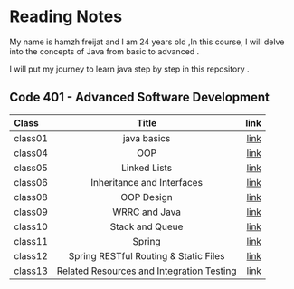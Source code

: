 # Reading Notes
My name is hamzh freijat and I am 24 years old ,In this course, I will delve into the concepts of Java from basic to advanced . 

I will put my journey to learn java step by step in this repository . 

## Code 401 - Advanced Software Development


| Class   |                            Title                            |                                                                 link |
|:--------|:-----------------------------------------------------------:|---------------------------------------------------------------------:|
| class01 |                         java basics                         | [link](https://hamzhfreajat.github.io/reading-notes/java401/class01) |
| class04 |                             OOP                             | [link](https://hamzhfreajat.github.io/reading-notes/java401/class04) |
| class05 |                        Linked Lists                         | [link](https://hamzhfreajat.github.io/reading-notes/java401/class05) |
| class06 |                 Inheritance and Interfaces                  | [link](https://hamzhfreajat.github.io/reading-notes/java401/class06) |
| class08 |                         OOP Design                          | [link](https://hamzhfreajat.github.io/reading-notes/java401/class08) |
| class09 |                        WRRC and Java                        | [link](https://hamzhfreajat.github.io/reading-notes/java401/class09) |
| class10 |                       Stack and Queue                       | [link](https://hamzhfreajat.github.io/reading-notes/java401/class10) |
| class11 |                           Spring                            | [link](https://hamzhfreajat.github.io/reading-notes/java401/class11) |
| class12 |            Spring RESTful Routing & Static Files            | [link](https://hamzhfreajat.github.io/reading-notes/java401/class12) |
| class13 |          Related Resources and Integration Testing          | [link](https://hamzhfreajat.github.io/reading-notes/java401/class13) |



